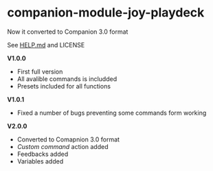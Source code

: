 # companion-module-joy-playdeck

Now it converted to Companion 3.0 format

See [HELP.md](https://github.com/semenovnick/companion-module-joy-playdeck/blob/master/companion/HELP.md) and LICENSE

**V1.0.0**

- First full version
- All avalible commands is includded
- Presets included for all functions

**V1.0.1**

- Fixed a number of bugs preventing some commands form working

**V2.0.0**

- Converted to Comapnion 3.0 format
- _Custom command_ action added
- Feedbacks added
- Variables added
